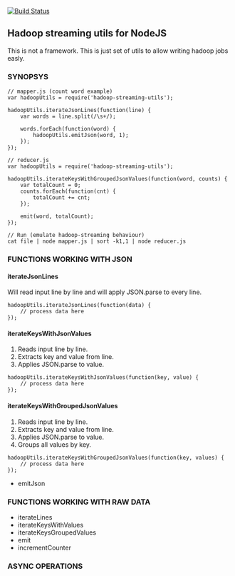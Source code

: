 [![Build Status](https://travis-ci.org/koorchik/node-hadoop-streaming-utils.svg?branch=master)](https://travis-ci.org/koorchik/node-hadoop-streaming-utils)

Hadoop streaming utils for NodeJS
---------------------------------

This is not a framework. This is just set of utils to allow writing hadoop jobs easly.

### SYNOPSYS
```
// mapper.js (count word example)
var hadoopUtils = require('hadoop-streaming-utils');

hadoopUtils.iterateJsonLines(function(line) {
    var words = line.split(/\s+/);

    words.forEach(function(word) {
        hadoopUtils.emitJson(word, 1);
    });
});

// reducer.js
var hadoopUtils = require('hadoop-streaming-utils');

hadoopUtils.iterateKeysWithGroupedJsonValues(function(word, counts) {
    var totalCount = 0;
    counts.forEach(function(cnt) {
        totalCount += cnt;
    });

    emit(word, totalCount);
});

// Run (emulate hadoop-streaming behaviour) 
cat file | node mapper.js | sort -k1,1 | node reducer.js
```

### FUNCTIONS WORKING WITH JSON

#### iterateJsonLines
Will read input line by line and will apply JSON.parse to every line.

```
hadoopUtils.iterateJsonLines(function(data) {
    // process data here
});
```

#### iterateKeysWithJsonValues
1. Reads input line by line. 
2. Extracts key and value from line. 
3. Applies JSON.parse to value.

```
hadoopUtils.iterateKeysWithJsonValues(function(key, value) {
    // process data here
});
```


#### iterateKeysWithGroupedJsonValues
1. Reads input line by line. 
2. Extracts key and value from line. 
3. Applies JSON.parse to value.
4. Groups all values by key.

```
hadoopUtils.iterateKeysWithGroupedJsonValues(function(key, values) {
    // process data here
});
```

* emitJson

### FUNCTIONS WORKING WITH RAW DATA

* iterateLines
* iterateKeysWithValues
* iterateKeysGroupedValues
* emit
* incrementCounter

### ASYNC OPERATIONS


